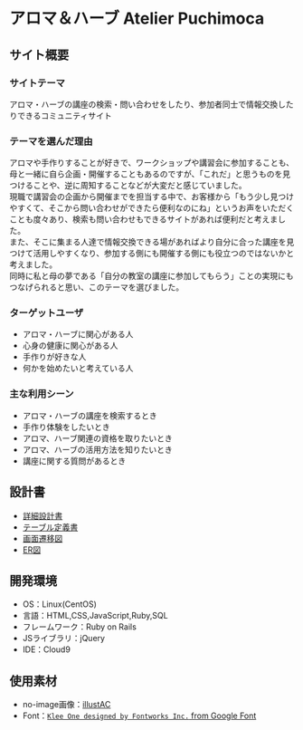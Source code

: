 # アロマ＆ハーブ Atelier Puchimoca

## サイト概要
### サイトテーマ
アロマ・ハーブの講座の検索・問い合わせをしたり、参加者同士で情報交換したりできるコミュニティサイト
​
### テーマを選んだ理由
アロマや手作りすることが好きで、ワークショップや講習会に参加することも、母と一緒に自ら企画・開催することもあるのですが、「これだ」と思うものを見つけることや、逆に周知することなどが大変だと感じていました。  
現職で講習会の企画から開催までを担当する中で、お客様から「もう少し見つけやすくて、そこから問い合わせができたら便利なのにね」というお声をいただくことも度々あり、検索も問い合わせもできるサイトがあれば便利だと考えました。  
また、そこに集まる人達で情報交換できる場があればより自分に合った講座を見つけて活用しやすくなり、参加する側にも開催する側にも役立つのではないかと考えました。  
同時に私と母の夢である「自分の教室の講座に参加してもらう」ことの実現にもつなげられると思い、このテーマを選びました。
​
### ターゲットユーザ
- アロマ・ハーブに関心がある人
- 心身の健康に関心がある人
- 手作りが好きな人
- 何かを始めたいと考えている人
​
### 主な利用シーン
- アロマ・ハーブの講座を検索するとき
- 手作り体験をしたいとき
- アロマ、ハーブ関連の資格を取りたいとき
- アロマ、ハーブの活用方法を知りたいとき
- 講座に関する質問があるとき
​
## 設計書
- [詳細設計書](https://docs.google.com/spreadsheets/d/1ZtRe9ItSrU87X3Yw8DH-QKeI0U9_QLmvx4H_xGrp8g4/edit?gid=549108681#gid=549108681)
- [テーブル定義書](https://docs.google.com/spreadsheets/d/19I_cgVlfrlFGPPXKSM_1ahIAaB9JXKG17MJwAwBomMw/edit?gid=1833438579#gid=1833438579)
- [画面遷移図](https://app.diagrams.net/#G1p57FRI6JnXaQW9mkMVh_xuhN0fxZHkpd#%7B%22pageId%22%3A%22WBBe1jwM1DSf4_QIF7V9%22%7D)
- [ER図](https://app.diagrams.net/#G1x4Pj4P0w1QqcScj8cHAz2CFJP10eexI8#%7B%22pageId%22%3A%22LkA-50vI9zVlM_wPANrl%22%7D)
​
## 開発環境
- OS：Linux(CentOS)
- 言語：HTML,CSS,JavaScript,Ruby,SQL
- フレームワーク：Ruby on Rails
- JSライブラリ：jQuery
- IDE：Cloud9
​
## 使用素材
- no-image画像：[illustAC](https://www.ac-illust.com/main/detail.php?id=24660942&word=NO++IMAGE&data_type=&from_order_history=&downloader_register=success)
- Font：[`Klee One designed by Fontworks Inc.` from Google Font](https://fonts.google.com/specimen/Klee+One?script=Jpan&categoryFilters=Feeling:%2FExpressive%2FCute)
<!-- - 外部サービスの画像素材・音声素材を使用した場合は、必ずサービス名とURLを明記してください。 -->
<!-- - アプリケーションの実装に使用したgem/bootstrapのリファレンスなどの記載は不要です。 -->
<!-- - 使用しない場合は、使用素材の項目をREADMEから削除してください。 -->
<!-- - 架空の団体・題材を前提にポートフォリオを制作する場合、下記のテンプレートを当項目内に記載しましょう。 -->
<!-- 【テンプレート】 -->
<!-- 著作権を考慮し、架空のデータを扱う予定です。 -->
<!-- なお今後、実在するデータを利用する際には、事前に著作権保持者と契約を結んだ上で利用します。 -->